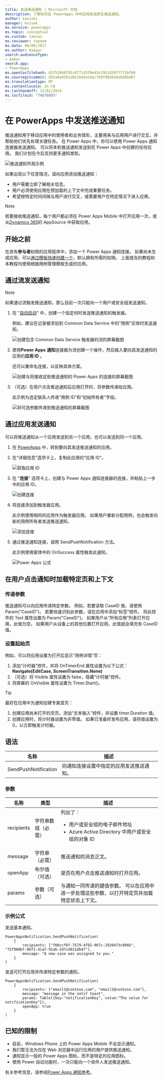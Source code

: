 ```yaml
---
title: 发送推送通知 | Microsoft 文档
description: 了解如何在 PowerApps 中向应用发送原生推送通知。
author: kavishi
manager: kvivek
ms.service: powerapps
ms.topic: conceptual
ms.custom: canvas
ms.reviewer: tapanm
ms.date: 08/08/2017
ms.author: kaagar
search.audienceType:
- maker
search.app:
- PowerApps
ms.openlocfilehash: d3f526b8795c8771d3f0e43c2951d207f7f1bfb0
ms.sourcegitcommit: dd2a8a0362a8e1b64a1dac7b9f98d43da8d0bd87
ms.translationtype: MT
ms.contentlocale: zh-CN
ms.lasthandoff: 12/02/2019
ms.locfileid: "74678893"
---
```

# <a name="send-a-push-notification-in-powerapps"></a>在 PowerApps 中发送推送通知
推送通知用于移动应用中的使用者和业务情形，主要用来与应用用户进行交互，并帮助他们优先处理关键任务。 在 Power Apps 中，你可以使用 Power Apps 通知连接器发送通知。 可以将本机推送通知发送到在 Power Apps 中创建的任何应用。 我们计划在今后支持更多通知类型。

![推送通知外观示例](./media/add-notifications/pic1-notification-screenshot.png)

如果出现以下任意情况，请向应用添加推送通知：

* 用户需要立即了解相关信息。
* 用户必须使用应用在预加载的上下文中完成重要任务。
* 希望按特定时间间隔与用户进行交互，或需要用户在特定情况下进入应用。

> [!NOTE]
> 若要接收推送通知，每个用户都必须在 Power Apps Mobile 中打开应用一次，或从[Dynamics 365](https://home.dynamics.com/)的 AppSource 中获取应用。

## <a name="before-you-start"></a>开始之前
在具有**参与者**权限的应用程序中，添加一个 Power Apps 通知连接。 如果尚未生成应用，可以[通过模板快速创建一个](get-started-test-drive.md)，默认拥有所需的权限。 上面提及的教程和本教程均使用根据用例管理模板生成的应用。

## <a name="send-a-notification-from-a-flow"></a>通过流发送通知
> [!NOTE]
> 如果通过流触发推送通知，那么目前一次只能向一个用户或安全组发送通知。

1. 在 "[自动启动](https://flow.microsoft.com)" 中，创建一个指定何时发送推送通知的触发器。

    例如，建议在记录被添加到 Common Data Service 中的“用例”实体时发送通知。

    ![创建包含 Common Data Service 触发器的流的屏幕截图](./media/add-notifications/pic4-step1-flowupdated.png)
2. 使用**Power Apps 通知**连接器为流创建一个操作，然后输入要向其发送通知的应用的**应用 ID** 。

    还可以重命名连接，以反映具体方案。

    ![创建与将接收这些推送通知的 Power Apps 的连接的屏幕截图](./media/add-notifications/pic5-step2-create-connection.jpg)
3. （可选）在用户点击推送通知后应用打开时，将参数传递给应用。

    此示例为选定联系人传递“用例 ID”和“初始所有者”字段。

    ![将可选参数传递到推送通知的屏幕截图](./media/add-notifications/pic6-step3-configure-notif.jpg)

## <a name="send-a-notification-from-an-app"></a>通过应用发送通知
可以将推送通知从一个应用发送到另一个应用，也可以发送到同一个应用。

1. 在 [PowerApps](https://make.powerapps.com?utm_source=padocs&utm_medium=linkinadoc&utm_campaign=referralsfromdoc) 中，转到要向其发送推送通知的应用。
2. 在“详细信息”选项卡上，复制此应用的“应用 ID”。

    ![获取应用 ID](./media/add-notifications/grab-id.png)
3. 在 "**连接**" 选项卡上，创建与 Power Apps 通知连接器的连接，并粘贴上一步中的应用 ID。

    ![创建连接](./media/add-notifications/create-connection.png)
4. 将连接添加到触发器应用。

    此示例使用相同的应用作为触发器应用。 如果用户重新分配用例，也会触发向新的用例所有者发送推送通知。

    ![添加连接](./media/add-notifications/add-connection.png)
5. 通过推送通知连接，调用 SendPushNotification 方法。

    此示例使用窗体中的 OnSuccess 属性触发此通知。

    ![Power Apps 公式](./media/add-notifications/powerapps-function.png)

## <a name="load-a-specific-page-and-context-when-a-user-taps-the-notification"></a>在用户点击通知时加载特定页和上下文
### <a name="pass-parameters"></a>传递参数
推送通知可以向应用传递特定参数。 例如，若要读取 CaseID 值，请使用 Param("CaseID")。 若要快速识别此参数，请在应用中添加“标签”控件。 将此控件的 Text 属性设置为 Param("CaseID")。 如果用户从“所有应用”列表打开应用，此值为空。 如果用户从设备上的其他位置打开应用，此值就会填充有 CaseID 值。

### <a name="set-the-start-page"></a>设置起始页
例如，可以将应用设置为打开后显示“用例详情”页：

1. 添加“计时器”控件，并将 OnTimerEnd 属性设置为以下公式：
   <br>**Navigate(EditCase, ScreenTransition.None)**
2. （可选）将 Visible 属性设置为 false，隐藏“计时器”控件。
3. 将屏幕的 OnVisible 属性设置为 Timer.Start()。

> [!TIP]
> 最好在应用中为通知创建专属首页：
> 
> 1. 创建应用尚未打开的空页，添加“文本输入”控件，并设置 timer.Duration 值。
> 2. 创建应用时，将计时器设置为非零值。 如果已准备好发布应用，请将值设置为 0，以立即触发计时器。

## <a name="syntax"></a>语法

| 名称 | 描述 |
| --- | --- |
| SendPushNotification |向通知连接设置中指定的应用发送推送通知。 |

### <a name="parameters"></a>参数

| 名称 | 类型 | 描述 |
| --- | --- | --- |
| recipients |字符串数组（必需） |列出了： <ul> <li>用户或安全组的电子邮件地址</li> <li>Azure Active Directory 中用户或安全组的对象 ID</li></ul> |
| message |字符串（必需） |推送通知的消息正文。 |
| openApp |布尔值（可选） |是否在用户点击推送通知时打开应用。 |
| params |参数（可选） |与通知一同传递的键值参数。 可以在应用中进一步处理这些参数，以打开特定页并加载特定状态上下文。 |

### <a name="sample-formulas"></a>示例公式
发送基本通知。

```powerapps-dot
PowerAppsNotification.SendPushNotification(
    {
        recipients: ["f60ccf6f-7579-4f92-967c-2920473c966b", "72f988bf-86f1-41af-91ab-2d7cd011db47"],
        message: "A new case was assigned to you."
    }
)
```

发送可打开应用并传递特定参数的通知。

```powerapps-dot
PowerAppsNotification.SendPushNotification(
    {
        recipients: ["email1@contoso.com", "email2@contoso.com"],
        message: "message in the notif toast",
        params: Table({key:"notificationKey", value:"The value for notificationKey"}),
        openApp: true
    }
)
```

## <a name="known-limitations"></a>已知的限制
* 目前，Windows Phone 上的 Power Apps Mobile 不会显示通知。
* 我们暂无法为仅在 Web 浏览器中运行应用的用户提供推送通知。
* 通知显示一般的 Power Apps 图标，而不是特定的应用图标。
* 使用 Power 自动功能时，一次只能向一个收件人发送推送通知。

有关参考信息，请参阅[Power Apps 通知参考](https://docs.microsoft.com/connectors/powerappsnotification/)。

